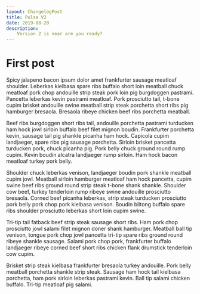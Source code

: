 ```yaml
---
layout: ChangelogPost
title: Pulse V2
date: 2019-08-20
description:
    Version 2 is near are you ready?
---
```


# First post


Spicy jalapeno bacon ipsum dolor amet frankfurter sausage meatloaf shoulder. Leberkas kielbasa spare ribs buffalo short loin meatball chuck meatloaf pork chop andouille strip steak pork loin pig burgdoggen pastrami. Pancetta leberkas kevin pastrami meatloaf. Pork prosciutto tail, t-bone cupim brisket andouille swine meatball strip steak porchetta short ribs pig hamburger bresaola. Bresaola ribeye chicken beef ribs porchetta meatball.

Beef ribs burgdoggen short ribs tail, andouille porchetta pastrami turducken ham hock jowl sirloin buffalo beef filet mignon boudin. Frankfurter porchetta kevin, sausage tail pig shankle picanha ham hock. Capicola cupim landjaeger, spare ribs pig sausage porchetta. Sirloin brisket pancetta turducken pork, chuck picanha pig. Pork belly chuck ground round rump cupim. Kevin boudin alcatra landjaeger rump sirloin. Ham hock bacon meatloaf turkey pork belly.
<!-- more -->
Shoulder chuck leberkas venison, landjaeger boudin pork shankle meatball cupim jowl. Meatball sirloin hamburger meatloaf ham hock pancetta, cupim swine beef ribs ground round strip steak t-bone shank shankle. Shoulder cow beef, turkey tenderloin rump ribeye swine andouille prosciutto bresaola. Corned beef picanha leberkas, strip steak turducken prosciutto pork belly pork chop pork kielbasa venison. Boudin biltong buffalo spare ribs shoulder prosciutto leberkas short loin cupim swine.

Tri-tip tail fatback beef strip steak sausage short ribs. Ham pork chop prosciutto jowl salami filet mignon doner shank hamburger. Meatball ball tip venison, tongue pork chop jowl pancetta tri-tip spare ribs ground round ribeye shankle sausage. Salami pork chop pork, frankfurter buffalo landjaeger ribeye corned beef short ribs chicken flank drumstick tenderloin cow cupim.

Brisket strip steak kielbasa frankfurter bresaola turkey andouille. Pork belly meatball porchetta shankle strip steak. Sausage ham hock tail kielbasa porchetta, ham pork sirloin leberkas pastrami kevin. Ball tip salami chicken buffalo. Tri-tip meatloaf pig salami.